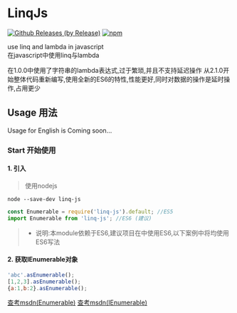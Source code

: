 # LinqJs

[![Github Releases (by Release)](https://img.shields.io/github/downloads/wm123450405/linqjs/total.svg)](https://github.com/wm123450405/linqjs)
[![npm](https://img.shields.io/npm/v/linq-js.svg)](https://www.npmjs.com/package/linq-js)

use linq and lambda in javascript  
在javascript中使用linq与lambda

在1.0.0中使用了字符串的lambda表达式,过于繁琐,并且不支持延迟操作
从2.1.0开始整体代码重新编写,使用全新的ES6的特性,性能更好,同时对数据的操作是延时操作,占用更少

## Usage 用法

Usage for English is Coming soon...

### Start 开始使用

#### 1. 引入
>使用nodejs
```
node --save-dev linq-js
```
```javascript
const Enumerable = require('linq-js').default; //ES5
import Enumerable from 'linq-js'; //ES6 (建议)
```
> * 说明:本module依赖于ES6,建议项目在中使用ES6,以下案例中将均使用ES6写法

#### 2. 获取IEnumerable对象
```javascript
'abc'.asEnumerable();
[1,2,3].asEnumerable();
{a:1,b:2}.asEnumerable();
```

[查考msdn(Enumerable)](https://msdn.microsoft.com/en-us/library/system.linq.enumerable_methods(v=vs.110).aspx)
[查考msdn(IEnumerable)](https://msdn.microsoft.com/en-us/library/ckzcawb8(v=vs.110).aspx)